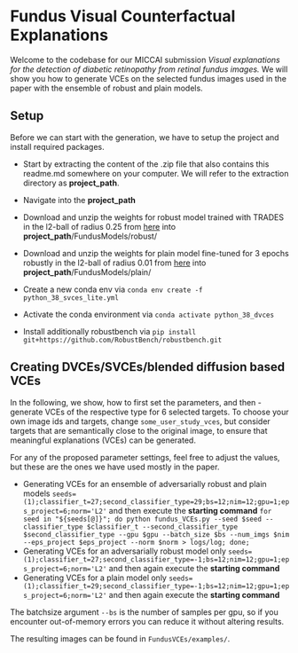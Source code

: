 # **Fundus Visual Counterfactual Explanations**

Welcome to the codebase for our MICCAI submission *Visual explanations for the detection of diabetic retinopathy from retinal fundus images.* We will show you how to generate VCEs on the selected fundus images used in the paper with the ensemble of robust and plain models. 

## Setup

Before we can start with the generation, we have to setup the project and install required packages.

* Start by extracting the content of the .zip file that also contains this readme.md somewhere on your computer. We will refer to the extraction directory as **project_path**.
* Navigate into the  **project_path**

* Download and unzip the weights for robust model trained with TRADES in the l2-ball of radius 0.25 from [here](https://www.dropbox.com/s/3hj2mwrgtv42as7/0_25_l2.pth) into **project_path**/FundusModels/robust/
* Download and unzip the weights for plain model fine-tuned for 3 epochs robustly in the l2-ball of radius 0.01 from [here](https://www.dropbox.com/s/9it0oyico0r3l0y/ft_ep_3.pth) into **project_path**/FundusModels/plain/

* Create a new conda env via `conda env create -f python_38_svces_lite.yml`
* Activate the conda environment via `conda activate python_38_dvces`
* Install additionally robustbench via `pip install git+https://github.com/RobustBench/robustbench.git`

## Creating  DVCEs/SVCEs/blended diffusion based VCEs

In the following, we show, how to first set the parameters, and then - generate VCEs of the respective type for 6 selected targets. To choose your own image ids and targets, change `some_user_study_vces`, but consider targets that are semantically close to the original image, to ensure that meaningful explanations (VCEs) can be generated.

For any of the proposed parameter settings, feel free to adjust the values, but these are the ones we have used mostly in the paper.

* Generating VCEs for an ensemble of adversarially robust and plain models 
  `seeds=(1);classifier_t=27;second_classifier_type=29;bs=12;nim=12;gpu=1;eps_project=6;norm='L2'`
  and then execute the **starting command**
  `for seed in "${seeds[@]}"; do python fundus_VCEs.py --seed $seed --classifier_type $classifier_t --second_classifier_type $second_classifier_type --gpu $gpu --batch_size $bs --num_imgs $nim --eps_project $eps_project --norm $norm > logs/log; done;` 
* Generating VCEs for an adversarially robust model only 
  `seeds=(1);classifier_t=27;second_classifier_type=-1;bs=12;nim=12;gpu=1;eps_project=6;norm='L2'`
  and then again execute the **starting command**
* Generating VCEs for a plain model only 
  `seeds=(1);classifier_t=29;second_classifier_type=-1;bs=12;nim=12;gpu=1;eps_project=6;norm='L2'`
  and then again execute the **starting command** 

The batchsize argument `--bs` is the number of samples per gpu, so if you encounter out-of-memory errors you can reduce it without altering results.

The resulting images can be found in `FundusVCEs/examples/`.
